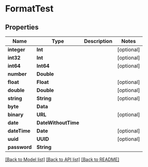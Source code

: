 # FormatTest

## Properties
Name | Type | Description | Notes
------------ | ------------- | ------------- | -------------
**integer** | **Int** |  | [optional] 
**int32** | **Int** |  | [optional] 
**int64** | **Int64** |  | [optional] 
**number** | **Double** |  | 
**float** | **Float** |  | [optional] 
**double** | **Double** |  | [optional] 
**string** | **String** |  | [optional] 
**byte** | **Data** |  | 
**binary** | **URL** |  | [optional] 
**date** | **DateWithoutTime** |  | 
**dateTime** | **Date** |  | [optional] 
**uuid** | **UUID** |  | [optional] 
**password** | **String** |  | 

[[Back to Model list]](../README.md#documentation-for-models) [[Back to API list]](../README.md#documentation-for-api-endpoints) [[Back to README]](../README.md)


